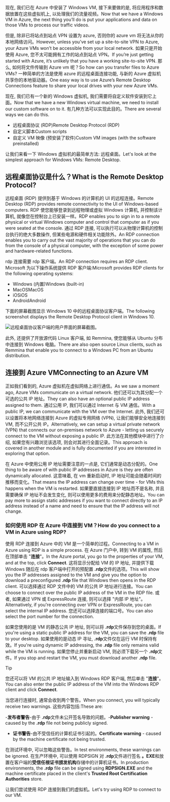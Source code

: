 <span data-ttu-id="b7f59-101">现在, 我们已在 Azure 中安装了 Windows VM, 接下来要做的是, 将应用程序和数据放置在这些虚拟机上, 以处理我们的流量视频。</span><span class="sxs-lookup"><span data-stu-id="b7f59-101">Now that we have a Windows VM in Azure, the next thing you’ll do is put your applications and data on those VMs to process our traffic videos.</span></span> 

<span data-ttu-id="b7f59-102">但是, 除非已将站点到站点 VPN 设置为 azure, 否则你的 azure vm 将无法从你的本地网络访问。</span><span class="sxs-lookup"><span data-stu-id="b7f59-102">However, unless you’ve set up a site-to-site VPN to Azure, your Azure VMs won’t be accessible from your local network.</span></span> <span data-ttu-id="b7f59-103">如果只是开始使用 Azure, 您不太可能拥有工作的站点到站点 VPN。</span><span class="sxs-lookup"><span data-stu-id="b7f59-103">If you’re just getting started with Azure, it’s unlikely that you have a working site-to-site VPN.</span></span> <span data-ttu-id="b7f59-104">那么, 如何将文件传输到 Azure vm 呢？</span><span class="sxs-lookup"><span data-stu-id="b7f59-104">So how can you transfer files to Azure VMs?</span></span> <span data-ttu-id="b7f59-105">一种简单的方法是使用 azure 的远程桌面连接功能, 与新的 Azure 虚拟机共享你的本地驱动器。</span><span class="sxs-lookup"><span data-stu-id="b7f59-105">One easy way is to use Azure’s Remote Desktop Connections feature to share your local drives with your new Azure VMs.</span></span>

<span data-ttu-id="b7f59-106">现在, 我们已有一个新的 Windows 虚拟机, 我们需要将自定义软件安装到它上面。</span><span class="sxs-lookup"><span data-stu-id="b7f59-106">Now that we have a new Windows virtual machine, we need to install our custom software on to it.</span></span> <span data-ttu-id="b7f59-107">有几种方法可以实现此目的。</span><span class="sxs-lookup"><span data-stu-id="b7f59-107">There are several ways we can do this.</span></span>

- <span data-ttu-id="b7f59-108">远程桌面协议 (RDP)</span><span class="sxs-lookup"><span data-stu-id="b7f59-108">Remote Desktop Protocol (RDP)</span></span>
- <span data-ttu-id="b7f59-109">自定义脚本</span><span class="sxs-lookup"><span data-stu-id="b7f59-109">Custom scripts</span></span>
- <span data-ttu-id="b7f59-110">自定义 VM 映像 (预安装了软件)</span><span class="sxs-lookup"><span data-stu-id="b7f59-110">Custom VM images (with the software preinstalled)</span></span>

<span data-ttu-id="b7f59-111">让我们来看一下 Windows 虚拟机的最简单方法: 远程桌面。</span><span class="sxs-lookup"><span data-stu-id="b7f59-111">Let's look at the simplest approach for Windows VMs: Remote Desktop.</span></span>

## <a name="what-is-the-remote-desktop-protocol"></a><span data-ttu-id="b7f59-112">远程桌面协议是什么？</span><span class="sxs-lookup"><span data-stu-id="b7f59-112">What is the Remote Desktop Protocol?</span></span>

<span data-ttu-id="b7f59-113">远程桌面 (RDP) 提供到基于 Windows 的计算机的 UI 的远程连接。</span><span class="sxs-lookup"><span data-stu-id="b7f59-113">Remote Desktop (RDP) provides remote connectivity to the UI of Windows-based computers.</span></span> <span data-ttu-id="b7f59-114">RDP 使您能够登录到远程物理或虚拟 Windows 计算机, 并控制该计算机, 就像您在控制台上已安装一样。</span><span class="sxs-lookup"><span data-stu-id="b7f59-114">RDP enables you to sign in to a remote physical or virtual Windows computer and control that computer as if you were seated at the console.</span></span> <span data-ttu-id="b7f59-115">通过 RDP 连接, 可以执行可以从物理计算机的控制台执行的绝大多数操作, 但某些电源和硬件相关功能除外。</span><span class="sxs-lookup"><span data-stu-id="b7f59-115">An RDP connection enables you to carry out the vast majority of operations that you can do from the console of a physical computer, with the exception of some power and hardware-related functions.</span></span>

<span data-ttu-id="b7f59-116">rdp 连接需要 rdp 客户端。</span><span class="sxs-lookup"><span data-stu-id="b7f59-116">An RDP connection requires an RDP client.</span></span> <span data-ttu-id="b7f59-117">Microsoft 为以下操作系统提供 RDP 客户端:</span><span class="sxs-lookup"><span data-stu-id="b7f59-117">Microsoft provides RDP clients for the following operating systems:</span></span>

- <span data-ttu-id="b7f59-118">Windows (内置)</span><span class="sxs-lookup"><span data-stu-id="b7f59-118">Windows (built-in)</span></span>
- <span data-ttu-id="b7f59-119">MacOS</span><span class="sxs-lookup"><span data-stu-id="b7f59-119">MacOS</span></span>
- <span data-ttu-id="b7f59-120">iOS</span><span class="sxs-lookup"><span data-stu-id="b7f59-120">iOS</span></span>
- <span data-ttu-id="b7f59-121">Android</span><span class="sxs-lookup"><span data-stu-id="b7f59-121">Android</span></span>

<span data-ttu-id="b7f59-122">下面的屏幕截图显示 Windows 10 中的远程桌面协议客户端。</span><span class="sxs-lookup"><span data-stu-id="b7f59-122">The following screenshot displays the Remote Desktop Protocol client in Windows 10.</span></span>

![远程桌面协议客户端的用户界面的屏幕截图。](../media/4-rdp-client.png)

<span data-ttu-id="b7f59-124">此外, 还提供了开放源代码 Linux 客户端, 如 Remmina, 使您能够从 Ubuntu 分布中连接到 Windows 电脑。</span><span class="sxs-lookup"><span data-stu-id="b7f59-124">There are also open source Linux clients, such as Remmina that enable you to connect to a Windows PC from an Ubuntu distribution.</span></span>

## <a name="connecting-to-an-azure-vm"></a><span data-ttu-id="b7f59-125">连接到 Azure VM</span><span class="sxs-lookup"><span data-stu-id="b7f59-125">Connecting to an Azure VM</span></span>

<span data-ttu-id="b7f59-126">正如我们看到的, Azure 虚拟机在虚拟网络上进行通信。</span><span class="sxs-lookup"><span data-stu-id="b7f59-126">As we saw a moment ago, Azure VMs communicate on a virtual network.</span></span> <span data-ttu-id="b7f59-127">他们还可以为其分配一个可选的公共 IP 地址。</span><span class="sxs-lookup"><span data-stu-id="b7f59-127">They can also have an optional public IP address assigned to them.</span></span> <span data-ttu-id="b7f59-128">通过公用 IP, 我们可以通过 Internet 与 VM 通信。</span><span class="sxs-lookup"><span data-stu-id="b7f59-128">With a public IP, we can communicate with the VM over the Internet.</span></span> <span data-ttu-id="b7f59-129">此外, 我们还可以设置将本地网络连接到 Azure 的虚拟专用网络 (VPN), 让我们能够安全地连接到 VM, 而不公开公共 IP。</span><span class="sxs-lookup"><span data-stu-id="b7f59-129">Alternatively, we can setup a virtual private network (VPN) that connects our on-premises network to Azure - letting us securely connect to the VM without exposing a public IP.</span></span> <span data-ttu-id="b7f59-130">此方法在其他模块中进行了介绍, 如果您有兴趣浏览该选项, 则会对其进行全面记录。</span><span class="sxs-lookup"><span data-stu-id="b7f59-130">This approach is covered in another module and is fully documented if you are interested in exploring that option.</span></span>

<span data-ttu-id="b7f59-131">在 Azure 中使用公用 IP 地址需要注意的一点是, 它们通常是动态分配的。</span><span class="sxs-lookup"><span data-stu-id="b7f59-131">One thing to be aware of with public IP addresses in Azure is they are often dynamically allocated.</span></span> <span data-ttu-id="b7f59-132">这意味着, 在 vm 重新启动时, IP 地址可能会随着时间的推移而变化。</span><span class="sxs-lookup"><span data-stu-id="b7f59-132">That means the IP address can change over time - for VMs this happens when the VM is restarted.</span></span> <span data-ttu-id="b7f59-133">如果要直接连接到 IP 地址而不是名称, 并且需要确保 IP 地址不会发生变化, 则可以使用更多的费用来分配静态地址。</span><span class="sxs-lookup"><span data-stu-id="b7f59-133">You can pay more to assign static addresses if you want to connect directly to an IP address instead of a name and need to ensure that the IP address will not change.</span></span>

### <a name="how-do-you-connect-to-a-vm-in-azure-using-rdp"></a><span data-ttu-id="b7f59-134">如何使用 RDP 在 Azure 中连接到 VM？</span><span class="sxs-lookup"><span data-stu-id="b7f59-134">How do you connect to a VM in Azure using RDP?</span></span>

<span data-ttu-id="b7f59-135">使用 RDP 连接到 Azure 中的 VM 是一个简单的过程。</span><span class="sxs-lookup"><span data-stu-id="b7f59-135">Connecting to a VM in Azure using RDP is a simple process.</span></span> <span data-ttu-id="b7f59-136">在 Azure 门户中, 转到 VM 的属性, 然后在顶部单击 "**连接**"。</span><span class="sxs-lookup"><span data-stu-id="b7f59-136">In the Azure portal, you go to the properties of your VM, and at the top, click **Connect**.</span></span> <span data-ttu-id="b7f59-137">这将显示分配给 VM 的 IP 地址, 并提供下载 Windows 随后在 rdp 客户端中打开的预配置 **.rdp**文件的选项。</span><span class="sxs-lookup"><span data-stu-id="b7f59-137">This will show you the IP addresses assigned to the VM and give you the option to download a preconfigured **.rdp** file that Windows then opens in the RDP client.</span></span> <span data-ttu-id="b7f59-138">可以选择通过 RDP 文件中的 VM 的公共 IP 地址进行连接。</span><span class="sxs-lookup"><span data-stu-id="b7f59-138">You can choose to connect over the public IP address of the VM in the RDP file.</span></span> <span data-ttu-id="b7f59-139">或者, 如果通过 VPN 或 ExpressRoute 连接, 则可以选择 "内部 IP 地址"。</span><span class="sxs-lookup"><span data-stu-id="b7f59-139">Alternatively, if you're connecting over VPN or ExpressRoute, you can select the internal IP address.</span></span> <span data-ttu-id="b7f59-140">您还可以选择连接的端口号。</span><span class="sxs-lookup"><span data-stu-id="b7f59-140">You can also select the port number for the connection.</span></span>

<span data-ttu-id="b7f59-141">如果您使用的是 VM 的静态公共 IP 地址, 则可以将 **.rdp**文件保存到您的桌面。</span><span class="sxs-lookup"><span data-stu-id="b7f59-141">If you're using a static public IP address for the VM, you can save the **.rdp** file to your desktop.</span></span> <span data-ttu-id="b7f59-142">如果使用的是动态 IP 寻址, **.rdp**文件仅在运行 VM 时保持有效。</span><span class="sxs-lookup"><span data-stu-id="b7f59-142">If you're using dynamic IP addressing, the **.rdp** file only remains valid while the VM is running.</span></span> <span data-ttu-id="b7f59-143">如果您停止并重新启动 VM, 则必须下载另一个 **.rdp**文件。</span><span class="sxs-lookup"><span data-stu-id="b7f59-143">If you stop and restart the VM, you must download another **.rdp** file.</span></span>

> [!TIP]
> <span data-ttu-id="b7f59-144">您还可以将 VM 的公共 IP 地址输入到 Windows RDP 客户端, 然后单击 "**连接**"。</span><span class="sxs-lookup"><span data-stu-id="b7f59-144">You can also enter the public IP address of the VM into the Windows RDP client and click **Connect**.</span></span>

<span data-ttu-id="b7f59-145">当您进行连接时, 通常会收到两个警告。</span><span class="sxs-lookup"><span data-stu-id="b7f59-145">When you connect, you will typically receive two warnings.</span></span> <span data-ttu-id="b7f59-146">这些内容包括:</span><span class="sxs-lookup"><span data-stu-id="b7f59-146">These are:</span></span>

<span data-ttu-id="b7f59-147">-**发布者警告**-由于 **.rdp**文件未公开签名导致的问题。</span><span class="sxs-lookup"><span data-stu-id="b7f59-147">-**Publisher warning** - caused by the **.rdp** file not being publicly signed.</span></span>
- <span data-ttu-id="b7f59-148">**证书警告**-由不受信任的计算机证书引起的。</span><span class="sxs-lookup"><span data-stu-id="b7f59-148">**Certificate warning** - caused by the machine certificate not being trusted.</span></span>

<span data-ttu-id="b7f59-149">在测试环境中, 可以忽略这些警告。</span><span class="sxs-lookup"><span data-stu-id="b7f59-149">In test environments, these warnings can be ignored.</span></span> <span data-ttu-id="b7f59-150">在生产环境中, 可以使用 RDPSIGN 对 **.rdp**文件进行签名 **。EXE**和放置在客户端的**受信任根证书颁发机构**存储中的计算机证书。</span><span class="sxs-lookup"><span data-stu-id="b7f59-150">In production environments, the **.rdp** file can be signed using **RDPSIGN.EXE** and the machine certificate placed in the client's **Trusted Root Certification Authorities** store.</span></span>

<span data-ttu-id="b7f59-151">让我们尝试使用 RDP 连接到我们的虚拟机。</span><span class="sxs-lookup"><span data-stu-id="b7f59-151">Let's try using RDP to connect to our VM.</span></span>